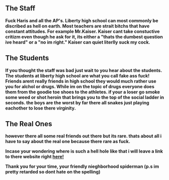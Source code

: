 <!DOCTYPE html>
<html>
<head><title>Liberty High School</title>
<body>
<h2><strong>The Staff<s\/strong></h2>
<p><de>Fuck Haris and all the AP's.</de> Liberty high school can most commonly be discribed as hell on earth. Most teachers are strait bitchs that have constant attitudes.
For example Mr.Kaiser. Kaiser cant take constuctive critizm even though he ask for it, its either a "thats the dumbest question ive heard" or a "no im right." Kaiser can 
quiet literlly suck my cock.</p>
<h2><strong>The Students</strong></h2>
<p>If you thought the staff was bad just wait to you hear about the students. The students at liberty high school are what you call fake ass fuck! Friends arent really friends in high 
school they would much rather use you for alchol or drugs. While im on the topic of drugs everyone does them from the goodie toe shoes to the athletes. if your a loser go 
smoke some weed or shot heroin that brings you to the top of the social ladder in seconds. the boys are the worst by far there all snakes just playing eachother to lose there virginity.</p>
<h2><strong>The Real Ones</strong></h2>
<p>however there all some real friends out there but its rare. thats about all i have to say about the real one because there rare as fuck.</p>

Incase your wondering where is such a hell hole like that i will leave a link to there website right <a href=https://en.wikipedia.org/wiki/Liberty_High_School_(Frisco,_Texas) target="_blank">here!</a></p>

<p>Thank you for your time, your friendly nieghborhood spiderman
(p.s im pretty retarded so dont hate on the spelling)</p>



</body>
</head>
</html>
